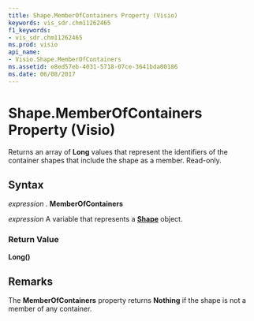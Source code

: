 ```yaml
---
title: Shape.MemberOfContainers Property (Visio)
keywords: vis_sdr.chm11262465
f1_keywords:
- vis_sdr.chm11262465
ms.prod: visio
api_name:
- Visio.Shape.MemberOfContainers
ms.assetid: e8ed57eb-4031-5718-07ce-3641bda00186
ms.date: 06/08/2017
---
```



# Shape.MemberOfContainers Property (Visio)

Returns an array of  **Long** values that represent the identifiers of the container shapes that include the shape as a member. Read-only.


## Syntax

 _expression_ . **MemberOfContainers**

 _expression_ A variable that represents a **[Shape](Visio.Shape.md)** object.


### Return Value

 **Long()**


## Remarks

The  **MemberOfContainers** property returns **Nothing** if the shape is not a member of any container.


